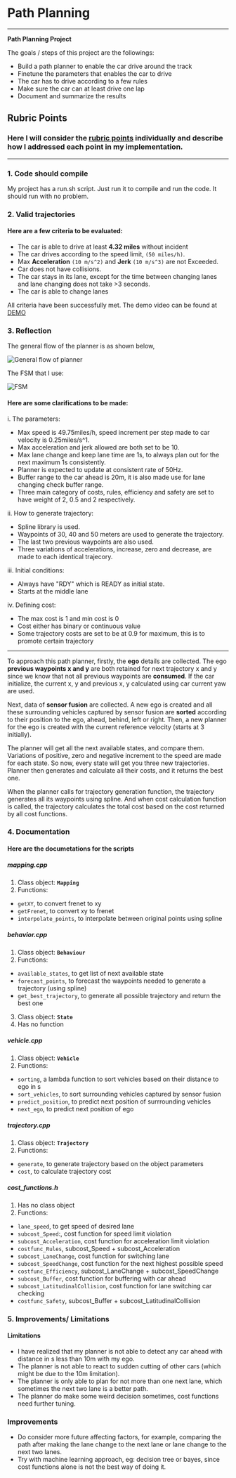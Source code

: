 # **Path Planning** 

---

**Path Planning Project**

The goals / steps of this project are the followings:
* Build a path planner to enable the car drive around the track
* Finetune the parameters that enables the car to drive
* The car has to drive according to a few rules
* Make sure the car can at least drive one lap
* Document and summarize the results

[//]: # (Image References)

[flowchart]: ./flowchart.png "General flow of planner"
[FSM]: ./FSM.png "FSM"

## Rubric Points
### Here I will consider the [rubric points](https://review.udacity.com/#!/rubrics/1971/view) individually and describe how I addressed each point in my implementation.  

---

### 1. Code should compile

My project has a run.sh script. Just run it to compile and run the code. It should run with no problem.


### 2. Valid trajectories

#### Here are a few criteria to be evaluated:
* The car is able to drive at least **4.32 miles** without incident
* The car drives according to the speed limit, `(50 miles/h)`.
* Max **Acceleration** `(10 m/s^2)` and **Jerk** `(10 m/s^3)` are not Exceeded.
* Car does not have collisions.
* The car stays in its lane, except for the time between changing lanes and lane changing does not take >3 seconds.
* The car is able to change lanes

All criteria have been successfully met. The demo video can be found at [DEMO](https://youtu.be/eMWW5sSe0bg)


### 3. Reflection

The general flow of the planner is as shown below,

![General flow of planner][flowchart]

The FSM that I use:

![FSM][FSM]

#### Here are some clarifications to be made:
i. The parameters:
- Max speed is 49.75miles/h, speed increment per step made to car velocity is 0.25miles/s^1.
- Max acceleration and jerk allowed are both set to be 10.
- Max lane change and keep lane time are 1s, to always plan out for the next maximum 1s consistently.
- Planner is expected to update at consistent rate of 50Hz.
- Buffer range to the car ahead is 20m, it is also made use for lane changing check buffer range.
- Three main category of costs, rules, efficiency and safety are set to have weight of 2, 0.5 and 2 respectively.

ii. How to generate trajectory:
- Spline library is used.
- Waypoints of 30, 40 and 50 meters are used to generate the trajectory.
- The last two previous waypoints are also used.
- Three variations of accelerations, increase, zero and decrease, are made to each identical trajecory.

iii. Initial conditions:
- Always have "RDY" which is READY as initial state.
- Starts at the middle lane

iv. Defining cost:
- The max cost is 1 and min cost is 0
- Cost either has binary or continuous value
- Some trajectory costs are set to be at 0.9 for maximum, this is to promote certain trajectory

---

To approach this path planner, firstly, the **ego** details are collected. The ego **previous waypoints x and y** are both retained for next trajectory x and y since we know that not all previous waypoints are **consumed**. If the car initialize, the current x, y and previous x, y calculated using car current yaw are used.

Next, data of **sensor fusion** are collected. A new ego is created and all these surrounding vehicles captured by sensor fusion are **sorted** according to their position to the ego, ahead, behind, left or right. Then, a new planner for the ego is created with the current reference velocity (starts at 3 initially).

The planner will get all the next available states, and compare them. Variations of positive, zero and negative increment to the speed are made for each state. So now, every state will get you three new trajectories. Planner then generates and calculate all their costs, and it returns the best one.

When the planner calls for trajectory generation function, the trajectory generates all its waypoints using spline. And when cost calculation function is called, the trajectory calculates the total cost based on the cost returned by all cost functions.


### 4. Documentation

#### Here are the documetations for the scripts

##### mapping.cpp
1. Class object: **`Mapping`**
2. Functions:
- `getXY`, to convert frenet to xy
- `getFrenet`, to convert xy to frenet
- `interpolate_points`, to interpolate between original points using spline

##### behavior.cpp
1. Class object: **`Behaviour`**
2. Functions:
- `available_states`, to get list of next available state
- `forecast_points`, to forecast the waypoints needed to generate a trajectory (using spline)
- `get_best_trajectory`, to generate all possible trajectory and return the best one
3. Class object: **`State`**
4. Has no function

##### vehicle.cpp
1. Class object: **`Vehicle`**
2. Functions:
- `sorting`, a lambda function to sort vehicles based on their distance to ego in s
- `sort_vehicles`, to sort surrounding vehicles captured by sensor fusion
- `predict_position`, to predict next position of surrrounding vehicles
- `next_ego`, to predict next position of ego

##### trajectory.cpp
1. Class object: **`Trajectory`**
2. Functions:
- `generate`, to generate trajectory based on the object parameters
- `cost`, to calculate trajectory cost

##### cost_functions.h
1. Has no class object
2. Functions:
- `lane_speed`, to get speed of desired lane
- `subcost_Speed`:, cost function for speed limit violation
- `subcost_Acceleration`, cost function for acceleration limit violation
- `costfunc_Rules`, subcost_Speed + subcost_Acceleration
- `subcost_LaneChange`, cost function for switching lane
- `subcost_SpeedChange`, cost function for the next highest possible speed
- `costfunc_Efficiency`, subcost_LaneChange + subcost_SpeedChange
- `subcost_Buffer`, cost function for buffering with car ahead
- `subcost_LatitudinalCollision`, cost function for lane switching car checking
- `costfunc_Safety`, subcost_Buffer + subcost_LatitudinalCollision

### 5. Improvements/ Limitations

#### Limitations
* I have realized that my planner is not able to detect any car ahead with distance in s less than 10m with my ego.
* The planner is not able to react to sudden cutting of other cars (which might be due to the 10m limitation).
* The planner is only able to plan for not more than one next lane, which sometimes the next two lane is a better path.
* The planner do make some weird decision sometimes, cost functions need further tuning.

### Improvements
* Do consider more future affecting factors, for example, comparing the path after making the lane change to the next lane or lane change to the next two lanes.
* Try with machine learning approach, eg: decision tree or bayes, since cost functions alone is not the best way of doing it.

